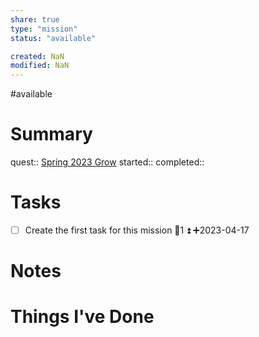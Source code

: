 ```yaml
---
share: true
type: "mission"
status: "available"

created: NaN 
modified: NaN
---
```

#available 
# Summary
quest:: [Spring 2023 Grow](./Spring%202023%20Grow.md)
started:: 
completed::
# Tasks
- [ ] Create the first task for this mission 🥄1 ⏫ ➕2023-04-17 

# Notes

# Things I've Done